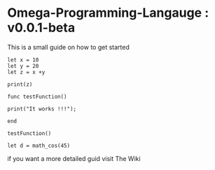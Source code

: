 # Omega-Programming-Langauge : v0.0.1-beta

This is a small guide on how to get started
```
let x = 10
let y = 20
let z = x +y

print(z)

func testFunction()

print("It works !!!");

end

testFunction()

let d = math_cos(45)
```

if you want a more detailed guid visit The Wiki
